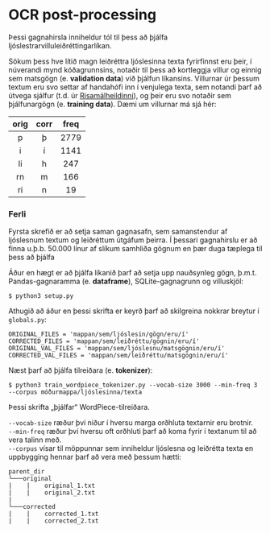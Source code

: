 # OCR post-processing

Þessi gagnahirsla inniheldur tól til þess að þjálfa ljóslestrarvilluleiðréttingarlíkan.

Sökum þess hve lítið magn leiðréttra ljóslesinna texta fyrirfinnst eru þeir, í núverandi mynd kóðagrunnsins, notaðir til þess að kortleggja villur og einnig sem matsgögn (e. **validation data**) við þjálfun líkansins. Villurnar úr þessum textum eru svo settar af handahófi inn í venjulega texta, sem notandi þarf að útvega sjálfur (t.d. úr [Risamálheildinni](https://repository.clarin.is/repository/xmlui/handle/20.500.12537/192)), og þeir eru svo notaðir sem þjálfunargögn (e. **training data**). Dæmi um villurnar má sjá hér:

| orig | corr | freq |
|:------:|:------:|:------:|
|   p    |   þ  | 2779 |
|   i   |    í  |  1141    |
|   li   |   h   |  247    |
|   rn   |   m   |  166    |
|   ri   |   n   |  19    |

### Ferli

Fyrsta skrefið er að setja saman gagnasafn, sem samanstendur af ljóslesnum textum og leiðréttum útgáfum þeirra. Í þessari gagnahirslu er að finna u.þ.b. 50.000 línur af slíkum samhliða gögnum en þær duga tæplega til þess að þjálfa

Áður en hægt er að þjálfa líkanið þarf að setja upp nauðsynleg gögn, þ.m.t. Pandas-gagnaramma (e. **dataframe**), SQLite-gagnagrunn og villuskjöl:

`$ python3 setup.py`

Athugið að áður en þessi skrifta er keyrð þarf að skilgreina nokkrar breytur í `globals.py`:

`ORIGINAL_FILES = 'mappan/sem/ljóslesin/gögn/eru/í'` </br>
`CORRECTED_FILES = 'mappan/sem/leiðréttu/gögnin/eru/í'` </br>
`ORIGINAL_VAL_FILES = 'mappan/sem/ljóslesnu/matsgögnin/eru/í'` </br>
`CORRECTED_VAL_FILES = 'mappan/sem/leiðréttu/matsgögnin/eru/í'` </br>

Næst þarf að þjálfa tilreiðara (e. **tokenizer**):

`$ python3 train_wordpiece_tokenizer.py --vocab-size 3000 --min-freq 3 --corpus móðurmappa/ljóslesinna/texta`

Þessi skrifta „þjálfar“ WordPiece-tilreiðara.

`--vocab-size` ræður því niður í hversu marga orðhluta textarnir eru brotnir. </br>
`--min-freq` ræður því hversu oft orðhluti þarf að koma fyrir í textanum til að vera talinn með. </br>
`--corpus` vísar til möppunnar sem inniheldur ljóslesna og leiðrétta texta en uppbygging hennar þarf að vera með þessum hætti:
```
parent_dir
└───original
|    |    original_1.txt
|    |    original_2.txt
|
└───corrected
|    |    corrected_1.txt
|    |    corrected_2.txt
```
